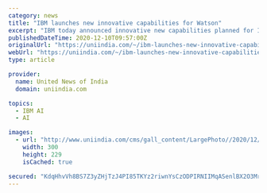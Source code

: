 ```yaml
---
category: news
title: "IBM launches new innovative capabilities for Watson"
excerpt: "IBM today announced innovative new capabilities planned for IBM Watson designed to help scale the use of AI by businesses."
publishedDateTime: 2020-12-10T09:57:00Z
originalUrl: "https://uniindia.com/~/ibm-launches-new-innovative-capabilities-for-watson/States/news/2259404.html"
webUrl: "https://uniindia.com/~/ibm-launches-new-innovative-capabilities-for-watson/States/news/2259404.html"
type: article

provider:
  name: United News of India
  domain: uniindia.com

topics:
  - IBM AI
  - AI

images:
  - url: "http://www.uniindia.com/cms/gall_content/LargePhoto//2020/12/2020_12$LargePhoto15_Dec_2020_15122020202234.jpg"
    width: 300
    height: 229
    isCached: true

secured: "KdqHhvVh8BS7Z3yZHjTzJ4PI85TKYz2riwnYsCzODPIRNIIMqASenlBX2O3Mr9hoax2XeO8yllZTt5mlTB50cuqgkRs9/eouPXmp+TXaO/ea3exi2Ru8/7ldBKLtSBeBYBlT0PnC10ZN82g51j9ZR/iTAJquWgY+4XRzpyQgRK4nqnP8wPcBk8q3kmIEunRLw4tL3oNs3ZeDTaE8pYB+4/8473pRJezEsGtNYCz9fplNnAuQEeSV+equUReAOY+PCOq2kFfY6NeZIDwFjIh4aNfCkHOBGFMKvKchdUL6gR8rgBky7VR0BSXZe7fM7MSdnWK9v0yZvTJJjD4W9KuvB8/2YJInusEtkdIztzOUTk8=;vHhMKHUC88jkL0WfLZhJoQ=="
---
```


